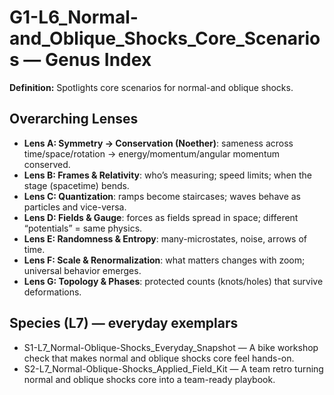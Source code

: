 # G1-L6_Normal-and_Oblique_Shocks_Core_Scenarios — Genus Index
**Definition:** Spotlights core scenarios for normal-and oblique shocks.

## Overarching Lenses

- **Lens A: Symmetry -> Conservation (Noether)**: sameness across time/space/rotation → energy/momentum/angular momentum conserved.
- **Lens B: Frames & Relativity**: who’s measuring; speed limits; when the stage (spacetime) bends.
- **Lens C: Quantization**: ramps become staircases; waves behave as particles and vice-versa.
- **Lens D: Fields & Gauge**: forces as fields spread in space; different “potentials” = same physics.
- **Lens E: Randomness & Entropy**: many-microstates, noise, arrows of time.
- **Lens F: Scale & Renormalization**: what matters changes with zoom; universal behavior emerges.
- **Lens G: Topology & Phases**: protected counts (knots/holes) that survive deformations.

## Species (L7) — everyday exemplars
- S1-L7_Normal-Oblique-Shocks_Everyday_Snapshot — A bike workshop check that makes normal and oblique shocks core feel hands-on.
- S2-L7_Normal-Oblique-Shocks_Applied_Field_Kit — A team retro turning normal and oblique shocks core into a team-ready playbook.
